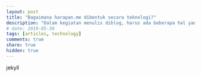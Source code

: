 ```yaml
---
layout: post
title: "Bagaimana harapan.me dibentuk secara teknologi?"
description: "Dalam kegiatan menulis diblog, harus ada beberapa hal yang harus dipenuhi, diantaranya kendali penuh terhadap apa yang kita buat, cukup mudah untuk dipelihara, ringan ketika diakses, berbiaya rendah dan harusnya mudah untuk direplikasi"
# date: 2019-05-30
tags: [articles, technology]
comments: true
share: true
hidden: true
---
```


jekyll